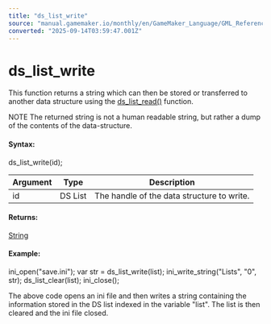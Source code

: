 ```yaml
---
title: "ds_list_write"
source: "manual.gamemaker.io/monthly/en/GameMaker_Language/GML_Reference/Data_Structures/DS_Lists/ds_list_write.htm"
converted: "2025-09-14T03:59:47.001Z"
---
```


# ds\_list\_write

This function returns a string which can then be stored or transferred to another data structure using the [ds\_list\_read()](../../../../../../../GameMaker_Language/GML_Reference/Data_Structures/DS_Lists/ds_list_read.md) function.

NOTE The returned string is not a human readable string, but rather a dump of the contents of the data-structure.

#### Syntax:

ds\_list\_write(id);

| Argument | Type | Description |
| --- | --- | --- |
| id | DS List | The handle of the data structure to write. |

#### Returns:

[String](../../../GML_Overview/Data_Types.md)

#### Example:

ini\_open("save.ini");
var str = ds\_list\_write(list);
ini\_write\_string("Lists", "0", str);
ds\_list\_clear(list);
ini\_close();

The above code opens an ini file and then writes a string containing the information stored in the DS list indexed in the variable "list". The list is then cleared and the ini file closed.